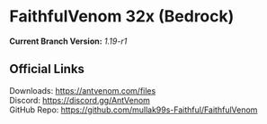 # FaithfulVenom 32x (Bedrock)

**Current Branch Version:** _1.19-r1_  

## Official Links

Downloads: https://antvenom.com/files  
Discord: https://discord.gg/AntVenom  
GitHub Repo: https://github.com/mullak99s-Faithful/FaithfulVenom  
